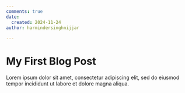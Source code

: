 ```yaml
---
comments: true
date:
  created: 2024-11-24
author: harmindersinghnijjar

---
```


# My First Blog Post

Lorem ipsum dolor sit amet, consectetur adipiscing elit, sed do eiusmod
tempor incididunt ut labore et dolore magna aliqua.